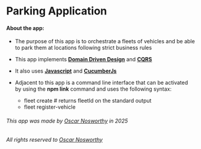 # Parking Application

#### About the app:

- The purpose of this app is to orchestrate a fleets of vehicles and be able to park them at locations following strict business rules
- This app implements **[Domain Driven Design](https://martinfowler.com/bliki/DomainDrivenDesign.html)** and **[CQRS](https://martinfowler.com/bliki/CQRS.html)**
- It also uses **[Javascript](https://developer.mozilla.org/en-US/docs/Web/JavaScript)** and **[CucumberJs](https://cucumber.io)**

- Adjacent to this app is a command line interface that can be activated by using the **npm link** command and uses the following syntax:
  - fleet create <userId> # returns fleetId on the standard output
  - fleet register-vehicle <fleetId> <vehiclePlateNumber>

###### This app was made by [Oscar Nosworthy](https://www.linkedin.com/in/oscar-nosworthy-84190424242/) in 2025

###### All rights reserved to [Oscar Nosworthy](https://www.linkedin.com/in/oscar-nosworthy-84190424242/)
